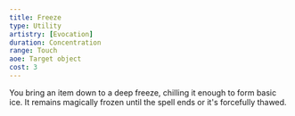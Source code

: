 ```yaml
---
title: Freeze
type: Utility
artistry: [Evocation]
duration: Concentration 
range: Touch
aoe: Target object
cost: 3
---
```

You bring an item down to a deep freeze, chilling it enough to form basic ice. It remains magically frozen until the spell ends or it's forcefully thawed.
